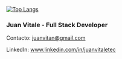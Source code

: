 [![Top Langs](https://github-readme-stats.vercel.app/api/top-langs/?username=JVita-Code&langs_count=5&layout=compact)](https://github.com/anuraghazra/github-readme-stats)



### Juan Vitale - Full Stack Developer

Contacto: juanvitan@gmail.com

LinkedIn: www.linkedin.com/in/juanvitaletec
